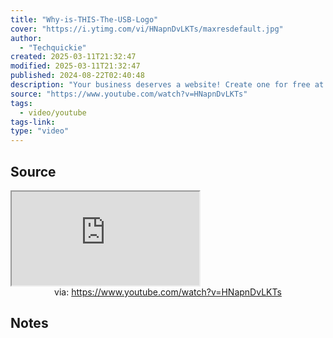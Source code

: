 ```yaml
---
title: "Why-is-THIS-The-USB-Logo"
cover: "https://i.ytimg.com/vi/HNapnDvLKTs/maxresdefault.jpg"
author:
  - "Techquickie"
created: 2025-03-11T21:32:47
modified: 2025-03-11T21:32:47
published: 2024-08-22T02:40:48
description: "Your business deserves a website! Create one for free at https://www.odoo.com/r/XJIGLearn about the symbols for Bluetooth, USB, hard drive activity, and power, and where they came from!Leave a rep"
source: "https://www.youtube.com/watch?v=HNapnDvLKTs"
tags:
  - video/youtube
tags-link:
type: "video"
---
```

## Source

<iframe src="https://www.youtube.com/embed/HNapnDvLKTs" allow="accelerometer; autoplay; clipboard-write; encrypted-media; gyroscope; picture-in-picture; web-share" referrerpolicy="strict-origin-when-cross-origin" allowfullscreen></iframe>
<center>via: <a href='https://www.youtube.com/watch?v=HNapnDvLKTs' target='_blank' class='external-link'>https://www.youtube.com/watch?v=HNapnDvLKTs</a></center>

## Notes

